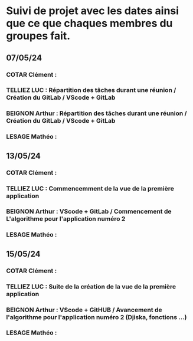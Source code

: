 # Suivi de projet avec les dates ainsi que ce que chaques membres du groupes fait.

## 07/05/24 

### COTAR Clément  :
### TELLIEZ LUC : Répartition des tâches durant une réunion / Création du GitLab / VScode + GitLab
### BEIGNON Arthur : Répartition des tâches durant une réunion / Création du GitLab / VScode + GitLab
### LESAGE Mathéo :

## 13/05/24 

### COTAR Clément  :
### TELLIEZ LUC : Commencemment de la vue de la première application
### BEIGNON Arthur : VScode + GitLab / Commencement de L'algorithme pour l'application numéro 2 
### LESAGE Mathéo :

## 15/05/24

### COTAR Clément  :
### TELLIEZ LUC : Suite de la création de la vue de la première application
### BEIGNON Arthur : VScode + GitHUB / Avancement de l'algorithme pour l'application numéro 2 (Djiska, fonctions ...)
### LESAGE Mathéo :
